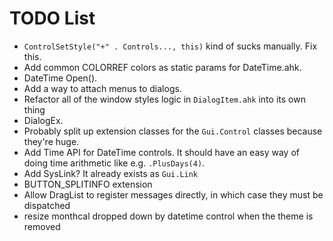 # TODO List

- `ControlSetStyle("+" . Controls..., this)` kind of sucks manually. Fix this.
- Add common COLORREF colors as static params for DateTime.ahk.
- DateTime Open().
- Add a way to attach menus to dialogs.
- Refactor all of the window styles logic in `DialogItem.ahk` into its own thing
- DialogEx.
- Probably split up extension classes for the `Gui.Control` classes because
  they're huge.
- Add Time API for DateTime controls. It should have an easy way of doing
  time arithmetic like e.g. `.PlusDays(4)`.
- Add SysLink? It already exists as `Gui.Link`
- BUTTON_SPLITINFO extension
- Allow DragList to register messages directly, in which case they must be dispatched
- resize monthcal dropped down by datetime control when the theme is removed
